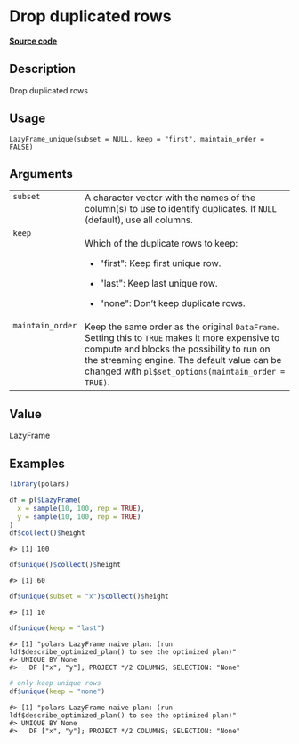 
# Drop duplicated rows

[**Source code**](https://github.com/pola-rs/r-polars/tree/main/R/lazyframe__lazy.R#L966)

## Description

Drop duplicated rows

## Usage

<pre><code class='language-R'>LazyFrame_unique(subset = NULL, keep = "first", maintain_order = FALSE)
</code></pre>

## Arguments

<table>
<tr>
<td style="white-space: nowrap; font-family: monospace; vertical-align: top">
<code id="LazyFrame_unique_:_subset">subset</code>
</td>
<td>
A character vector with the names of the column(s) to use to identify
duplicates. If <code>NULL</code> (default), use all columns.
</td>
</tr>
<tr>
<td style="white-space: nowrap; font-family: monospace; vertical-align: top">
<code id="LazyFrame_unique_:_keep">keep</code>
</td>
<td>

Which of the duplicate rows to keep:

<ul>
<li>

"first": Keep first unique row.

</li>
<li>

"last": Keep last unique row.

</li>
<li>

"none": Don’t keep duplicate rows.

</li>
</ul>
</td>
</tr>
<tr>
<td style="white-space: nowrap; font-family: monospace; vertical-align: top">
<code id="LazyFrame_unique_:_maintain_order">maintain_order</code>
</td>
<td>
Keep the same order as the original <code>DataFrame</code>. Setting this
to <code>TRUE</code> makes it more expensive to compute and blocks the
possibility to run on the streaming engine. The default value can be
changed with <code>pl$set_options(maintain_order = TRUE)</code>.
</td>
</tr>
</table>

## Value

LazyFrame

## Examples

``` r
library(polars)

df = pl$LazyFrame(
  x = sample(10, 100, rep = TRUE),
  y = sample(10, 100, rep = TRUE)
)
df$collect()$height
```

    #> [1] 100

``` r
df$unique()$collect()$height
```

    #> [1] 60

``` r
df$unique(subset = "x")$collect()$height
```

    #> [1] 10

``` r
df$unique(keep = "last")
```

    #> [1] "polars LazyFrame naive plan: (run ldf$describe_optimized_plan() to see the optimized plan)"
    #> UNIQUE BY None
    #>   DF ["x", "y"]; PROJECT */2 COLUMNS; SELECTION: "None"

``` r
# only keep unique rows
df$unique(keep = "none")
```

    #> [1] "polars LazyFrame naive plan: (run ldf$describe_optimized_plan() to see the optimized plan)"
    #> UNIQUE BY None
    #>   DF ["x", "y"]; PROJECT */2 COLUMNS; SELECTION: "None"
